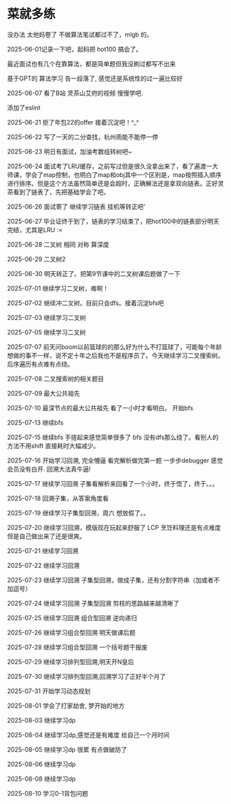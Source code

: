 # 菜就多练

没办法 太他妈卷了 不做算法笔试都过不了，mlgb 的。

2025-06-01记录一下吧，起码把 hot100 搞会了。

最近面试也有几个在靠算法，都是简单题但我没刷过都写不出来

基于GPT的 算法学习 告一段落了, 感觉还是系统性的过一遍比较好

2025-06-07 看了B站 灵茶山艾府的视频 慢慢学吧.

添加了eslint

2025-06-21 拒了年包22的offer 接着沉淀吧！^\_^

2025-06-22 写了一天的二分查找，杭州雨能不能停一停

2025-06-23 明日有面试，加油考数组转树吧~

2025-06-24 面试考了LRU缓存，之前写过但是很久没拿出来了，看了遍渡一大师课，学会了map控制，也明白了map和obj其中一个区别是，map按照插入顺序进行排序。但是这个方法虽然简单还是会超时，正确解法还是拿双向链表。正好灵茶看到了链表了，先把基础学会了吧。

2025-06-26 面试寄了 继续学习链表 挂机等转正吧'

2025-06-27 毕业证终于到了，链表的学习结束了，把hot100中的链表部分明天完结，尤其是LRU :<

2025-06-28 二叉树 相同 对称 算深度

2025-06-29 二叉树2

2025-06-30 明天转正了。把第9节课中的二叉树课后题做了一下

2025-07-01 继续学习二叉树，难啊！

2025-07-02 继续冲二叉树。目前只会dfs。接着沉淀bfs吧

2025-07-03 继续学习二叉树

2025-07-05 继续学习二叉树

2025-07-07 前天问boom以前篮球的的那么好为什么不打篮球了，可能每个年龄想做的事不一样，说不定十年之后我也不是程序员了。今天继续学习二叉搜索树。后序遍历有点难有点绕。

2025-07-08 二叉搜索树的相关题目

2025-07-09 最大公共祖先

2025-07-10 最深节点的最大公共祖先 看了一小时才看明白。 开始bfs

2025-07-13 继续bfs

2025-07-15 继续bfs 手搓起来感觉简单很多了 bfs 没有dfs那么绕了。看别人的方法不用shift 直接耗时大幅减少。

2025-07-16 开始学习回溯, 完全懵逼 看完解析做完第一题 一步步debugger 感觉会员没有白开. 回溯大法真牛逼!

2025-07-17 继续学习回溯 子集看解析来回看了一个小时，终于悟了，终于。。。

2025-07-18 回溯子集，从答案角度看

2025-07-19 继续学习子集型回溯，周六 想放假了。。

2025-07-20 继续学习回溯，模版现在玩起来舒服了 LCP 烹饪料理还是有点难度 但是自己做出来了还是很爽。

2025-07-21 继续学习回溯

2025-07-22 继续学习回溯

2025-07-23 继续学习回溯 子集型回溯，做成子集，还有分割字符串（加或者不加逗号）

2025-07-24 继续学习回溯 子集型回溯 剪枝的思路越来越清晰了

2025-07-25 继续学习回溯 组合型回溯 逆向递归

2025-07-26 继续学习组合型回溯 明天做课后题

2025-07-28 继续学习组合型回溯 一个括号题干报废

2025-07-29 继续学习排列型回溯,明天开N皇后

2025-07-30 继续学习排列型回溯,回溯学习了正好半个月了

2025-07-31 开始学习动态规划

2025-08-01 学会了打家劫舍, 梦开始的地方

2025-08-03 继续学习dp

2025-08-04 继续学习dp,感觉还是有难度 给自己一个月时间

2025-08-05 继续学习dp 很累 有点做破防了

2025-08-06 继续学习dp

2025-08-08 继续学习dp

2025-08-10 学习0-1背包问题


